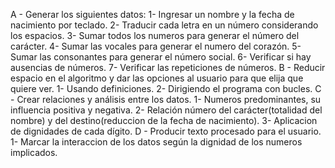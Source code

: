 A - Generar los siguientes datos:
    1- Ingresar un nombre y la fecha de nacimiento por teclado.
    2- Traducir cada letra en un número considerando los espacios.
    3- Sumar todos los numeros para generar el número del carácter.
    4- Sumar las vocales para generar el numero del corazón.
    5- Sumar las consonantes para generar el número social.
    6- Verificar si hay ausencias de números.
    7- Verificar las repeticiones de números.
B - Reducir espacio en el algoritmo y dar las opciones al usuario para que
         elija que quiere ver.
    1- Usando definiciones.
    2- Dirigiendo el programa con bucles.
C - Crear relaciones y análisis entre los datos.
    1- Numeros predominantes, su influencia positiva y negativa.
    2- Relación número del carácter(totalidad del nombre) y del destino(reduccion de la fecha de nacimiento).
    3- Aplicacion de dignidades de cada dígito.
D - Producir texto procesado para el usuario.
    1- Marcar la interaccion de los datos según la dignidad de los numeros implicados.